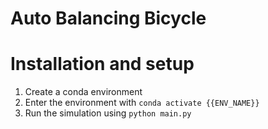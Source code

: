 # Auto Balancing Bicycle

# Installation and setup
1. Create a conda environment
2. Enter the environment with `conda activate {{ENV_NAME}}`
3. Run the simulation using `python main.py`
